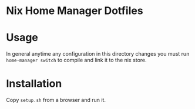 # Nix Home Manager Dotfiles

# Usage
In general anytime any configuration in this directory changes you must run
`home-manager switch` to compile and link it to the nix store.

# Installation

Copy `setup.sh` from a browser and run it.
